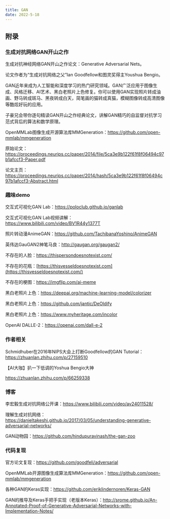 ```yaml
---
title: GAN
date: 2022-5-18
---
```




## 附录

### 生成对抗网络GAN开山之作

生成对抗神经网络GAN开山之作论文：Generative Adversarial Nets。

论文作者为“生成对抗网络之父”Ian Goodfellow和图灵奖得主Youshua Bengio。

GAN近年来成为人工智能和深度学习的热门研究领域。GAN广泛应用于图像生成、风格迁移、AI艺术、黑白老照片上色修复。你可以使用GAN实现照片转成油画、野马转成斑马、黑夜转成白天，简笔画的猫转成真猫，模糊图像转成高清图像等酷炫好玩的应用。

子豪兄会带你逐句精读GAN开山之作经典论文，讲解GAN精巧的自监督对抗学习范式背后的算法和数学原理。

OpenMMLab图像生成开源算法库MMGeneration：https://github.com/open-mmlab/mmgeneration

原始论文：https://proceedings.neurips.cc/paper/2014/file/5ca3e9b122f61f8f06494c97b1afccf3-Paper.pdf

论文主页：https://proceedings.neurips.cc/paper/2014/hash/5ca3e9b122f61f8f06494c97b1afccf3-Abstract.html

### 趣味demo

交互式可视化GAN Lab：https://poloclub.github.io/ganlab

交互式可视化GAN Lab视频讲解：https://www.bilibili.com/video/BV1R44y1377T

照片转动漫AnimeGAN：https://github.com/TachibanaYoshino/AnimeGAN

英伟达GauGAN2神笔马良：http://gaugan.org/gaugan2/

不存在的人脸：https://thispersondoesnotexist.com/

不存在的花瓶：[https://thisvesseldoesnotexist.com](https://thisvesseldoesnotexist.com/)

不存在的梗图：https://imgflip.com/ai-meme

黑白老照片上色：https://deepai.org/machine-learning-model/colorizer

黑白老照片上色：https://github.com/jantic/DeOldify

黑白老照片上色：https://www.myheritage.com/incolor

OpenAI DALLE-2：https://openai.com/dall-e-2

### 作者相关

Schmidhuber在2016年NIPS大会上打断Goodfellow的GAN Tutorial：https://zhuanlan.zhihu.com/p/27159510

【AI大咖】扒一下低调的Yoshua Bengio大神

https://zhuanlan.zhihu.com/p/66259338

### 博客

李宏毅生成对抗网络公开课：https://www.bilibili.com/video/av24011528/

理解生成对抗网络：https://danieltakeshi.github.io/2017/03/05/understanding-generative-adversarial-networks/

GAN动物园：https://github.com/hindupuravinash/the-gan-zoo

### 代码复现

官方论文复现：https://github.com/goodfeli/adversarial

OpenMMLab开源图像生成算法库MMGeneration：https://github.com/open-mmlab/mmgeneration

各种GAN的Keras实现：https://github.com/eriklindernoren/Keras-GAN

GAN的推导及Keras手把手实现（老版本Keras）：http://srome.github.io/An-Annotated-Proof-of-Generative-Adversarial-Networks-with-Implementation-Notes/
